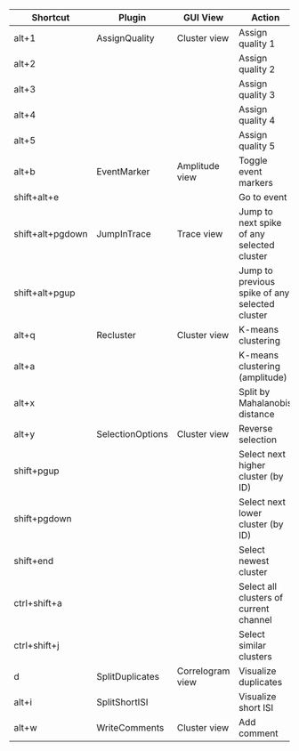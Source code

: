 |     Shortcut      |      Plugin      |   GUI View       |    Action
| ----------------- | ---------------- | ---------------- | ----------------------
| alt+1             | AssignQuality    | Cluster view     | Assign quality 1
| alt+2             |                  |                  | Assign quality 2
| alt+3             |                  |                  | Assign quality 3
| alt+4             |                  |                  | Assign quality 4
| alt+5             |                  |                  | Assign quality 5
| alt+b             | EventMarker      | Amplitude view   | Toggle event markers
| shift+alt+e       |                  |                  | Go to event
| shift+alt+pgdown  | JumpInTrace      | Trace view       | Jump to next spike of any selected cluster
| shift+alt+pgup    |                  |                  | Jump to previous spike of any selected cluster
| alt+q             | Recluster        | Cluster view     | K-means clustering
| alt+a             |                  |                  | K-means clustering (amplitude)
| alt+x             |                  |                  | Split by Mahalanobis distance
| alt+y             | SelectionOptions | Cluster view     | Reverse selection
| shift+pgup        |                  |                  | Select next higher cluster (by ID)
| shift+pgdown      |                  |                  | Select next lower cluster (by ID)
| shift+end         |                  |                  | Select newest cluster
| ctrl+shift+a      |                  |                  | Select all clusters of current channel
| ctrl+shift+j      |                  |                  | Select similar clusters
| d                 | SplitDuplicates  | Correlogram view | Visualize duplicates
| alt+i             | SplitShortISI    |                  | Visualize short ISI
| alt+w             | WriteComments    | Cluster view     | Add comment
